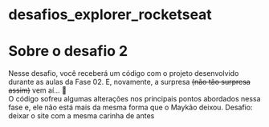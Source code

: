 # desafios_explorer_rocketseat

# Sobre o desafio 2

Nesse desafio, você receberá um código com o projeto desenvolvido durante as aulas da Fase 02.
E, novamente, a surpresa ~~(não tão surpresa assim)~~ vem aí...  **👀**  
O código sofreu algumas alterações nos principais pontos abordados nessa fase e, ele não está mais da mesma forma que o Maykão deixou.
Desafio: deixar o site com a mesma carinha de antes
